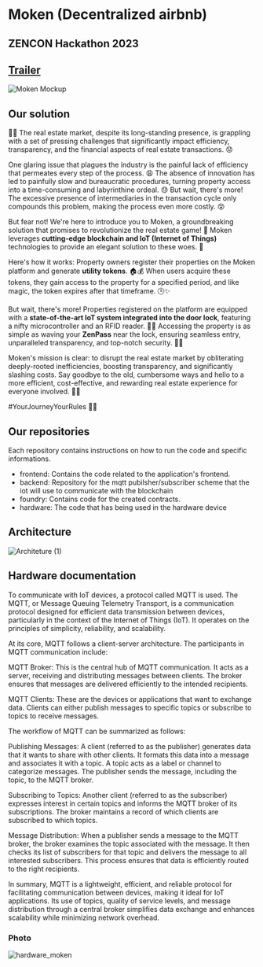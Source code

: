 # Moken (Decentralized airbnb)
## ZENCON Hackathon 2023
## [Trailer]()

![Moken Mockup](https://github.com/Moken-DApp-Zeniq/.github/assets/99221221/3620b42d-4aea-4054-abbd-c34ac5377805)

## Our solution
🏡🚀 The real estate market, despite its long-standing presence, is grappling with a set of pressing challenges that significantly impact efficiency, transparency, and the financial aspects of real estate transactions. 😟

One glaring issue that plagues the industry is the painful lack of efficiency that permeates every step of the process. 😩 The absence of innovation has led to painfully slow and bureaucratic procedures, turning property access into a time-consuming and labyrinthine ordeal. 😓 But wait, there's more! The excessive presence of intermediaries in the transaction cycle only compounds this problem, making the process even more costly. 😵

But fear not! We're here to introduce you to Moken, a groundbreaking solution that promises to revolutionize the real estate game! 🌟 Moken leverages **cutting-edge blockchain and IoT (Internet of Things)** technologies to provide an elegant solution to these woes. 🚀

Here's how it works: Property owners register their properties on the Moken platform and generate **utility tokens**. 🏠💰 When users acquire these tokens, they gain access to the property for a specified period, and like magic, the token expires after that timeframe. 🕒✨

But wait, there's more! Properties registered on the platform are equipped with a **state-of-the-art IoT system integrated into the door lock**, featuring a nifty microcontroller and an RFID reader. 📡🚪 Accessing the property is as simple as waving your **ZenPass** near the lock, ensuring seamless entry, unparalleled transparency, and top-notch security. 🔐🤩

Moken's mission is clear: to disrupt the real estate market by obliterating deeply-rooted inefficiencies, boosting transparency, and significantly slashing costs. Say goodbye to the old, cumbersome ways and hello to a more efficient, cost-effective, and rewarding real estate experience for everyone involved. 🙌🏡 

#YourJourneyYourRules 🚀💎

## Our repositories

Each repository contains instructions on how to run the code and specific informations.
- frontend: Contains the code related to the application's frontend.
- backend: Repository for the mqtt pubilsher/subscriber scheme that the iot will use to communicate with the blockchain
- foundry: Contains code for the created contracts.
- hardware: The code that has being used in the hardware device

## Architecture

![Architeture (1)](https://github.com/Moken-DApp-Zeniq/.github/assets/99221221/ccd2bd74-e0ab-4870-95d8-648aac435a93)

## Hardware documentation

To communicate with IoT devices, a protocol called MQTT is used. The MQTT, or Message Queuing Telemetry Transport, is a communication protocol designed for efficient data transmission between devices, particularly in the context of the Internet of Things (IoT). It operates on the principles of simplicity, reliability, and scalability.

At its core, MQTT follows a client-server architecture. The participants in MQTT communication include:

MQTT Broker: This is the central hub of MQTT communication. It acts as a server, receiving and distributing messages between clients. The broker ensures that messages are delivered efficiently to the intended recipients.

MQTT Clients: These are the devices or applications that want to exchange data. Clients can either publish messages to specific topics or subscribe to topics to receive messages.

The workflow of MQTT can be summarized as follows:

Publishing Messages: A client (referred to as the publisher) generates data that it wants to share with other clients. It formats this data into a message and associates it with a topic. A topic acts as a label or channel to categorize messages. The publisher sends the message, including the topic, to the MQTT broker.

Subscribing to Topics: Another client (referred to as the subscriber) expresses interest in certain topics and informs the MQTT broker of its subscriptions. The broker maintains a record of which clients are subscribed to which topics.

Message Distribution: When a publisher sends a message to the MQTT broker, the broker examines the topic associated with the message. It then checks its list of subscribers for that topic and delivers the message to all interested subscribers. This process ensures that data is efficiently routed to the right recipients.


In summary, MQTT is a lightweight, efficient, and reliable protocol for facilitating communication between devices, making it ideal for IoT applications. Its use of topics, quality of service levels, and message distribution through a central broker simplifies data exchange and enhances scalability while minimizing network overhead.

### Photo
![hardware_moken](https://github.com/Moken-DApp-Zeniq/.github/assets/99221221/c1f456e6-17b6-4848-a434-9519500c1bbe)
